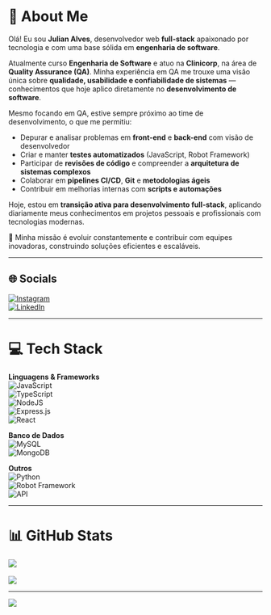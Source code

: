 # 💫 About Me
Olá! Eu sou **Julian Alves**, desenvolvedor web **full-stack** apaixonado por tecnologia e com uma base sólida em **engenharia de software**.  

Atualmente curso **Engenharia de Software** e atuo na **Clinicorp**, na área de **Quality Assurance (QA)**. Minha experiência em QA me trouxe uma visão única sobre **qualidade, usabilidade e confiabilidade de sistemas** — conhecimentos que hoje aplico diretamente no **desenvolvimento de software**.  

Mesmo focando em QA, estive sempre próximo ao time de desenvolvimento, o que me permitiu:  
- Depurar e analisar problemas em **front-end** e **back-end** com visão de desenvolvedor  
- Criar e manter **testes automatizados** (JavaScript, Robot Framework)  
- Participar de **revisões de código** e compreender a **arquitetura de sistemas complexos**  
- Colaborar em **pipelines CI/CD**, **Git** e **metodologias ágeis**  
- Contribuir em melhorias internas com **scripts e automações**  

Hoje, estou em **transição ativa para desenvolvimento full-stack**, aplicando diariamente meus conhecimentos em projetos pessoais e profissionais com tecnologias modernas.

🚀 Minha missão é evoluir constantemente e contribuir com equipes inovadoras, construindo soluções eficientes e escaláveis.  

---

## 🌐 Socials
[![Instagram](https://img.shields.io/badge/Instagram-E4405F?style=for-the-badge&logo=instagram&logoColor=white)](https://instagram.com/julian.alvs_006_)  
[![LinkedIn](https://img.shields.io/badge/LinkedIn-0077B5?style=for-the-badge&logo=linkedin&logoColor=white)](https://www.linkedin.com/in/julian-alves-09b10426b/)  

---

# 💻 Tech Stack
**Linguagens & Frameworks**  
![JavaScript](https://img.shields.io/badge/javascript-%23323330.svg?style=for-the-badge&logo=javascript&logoColor=%23F7DF1E)  
![TypeScript](https://img.shields.io/badge/typescript-%23007ACC.svg?style=for-the-badge&logo=typescript&logoColor=white)  
![NodeJS](https://img.shields.io/badge/node.js-6DA55F?style=for-the-badge&logo=node.js&logoColor=white)  
![Express.js](https://img.shields.io/badge/express.js-%23404d59.svg?style=for-the-badge&logo=express&logoColor=%2361DAFB)  
![React](https://img.shields.io/badge/react-%2320232a.svg?style=for-the-badge&logo=react&logoColor=%2361DAFB)  

**Banco de Dados**  
![MySQL](https://img.shields.io/badge/mysql-%2300f.svg?style=for-the-badge&logo=mysql&logoColor=white)  
![MongoDB](https://img.shields.io/badge/mongodb-%2347A248.svg?style=for-the-badge&logo=mongodb&logoColor=white)  

**Outros**  
![Python](https://img.shields.io/badge/python-3670A0?style=for-the-badge&logo=python&logoColor=ffdd54)  
![Robot Framework](https://img.shields.io/badge/robotframework-000000?style=for-the-badge&logo=robotframework&logoColor=white)  
![API](https://img.shields.io/badge/API%20Integrations-%2300A0DC.svg?style=for-the-badge&logo=fastapi&logoColor=white)  

---

# 📊 GitHub Stats
![](https://github-readme-stats.vercel.app/api?username=Julianalves006&theme=tokyonight&hide_border=true&include_all_commits=false&count_private=false)<br/>  
![](https://github-readme-streak-stats.herokuapp.com/?user=Julianalves006&theme=tokyonight&hide_border=true)<br/>  

---

[![](https://visitcount.itsvg.in/api?id=Julianalves006&icon=7&color=1)](https://visitcount.itsvg.in)  

